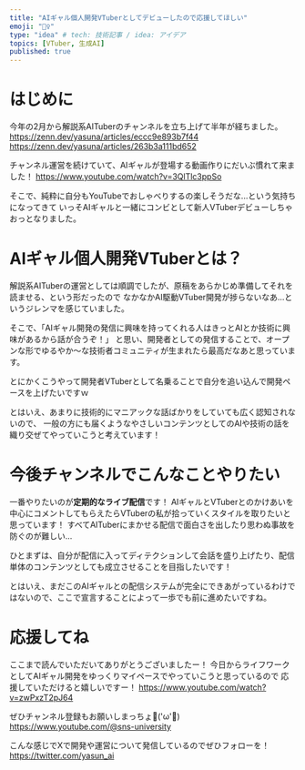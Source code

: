 ```yaml
---
title: "AIギャル個人開発VTuberとしてデビューしたので応援してほしい"
emoji: "🏄‍♀️"
type: "idea" # tech: 技術記事 / idea: アイデア
topics: [VTuber, 生成AI]
published: true
---
```


# はじめに
今年の2月から解説系AITuberのチャンネルを立ち上げて半年が経ちました。
https://zenn.dev/yasuna/articles/eccc9e893b7f44
https://zenn.dev/yasuna/articles/263b3a111bd652

チャンネル運営を続けていて、AIギャルが登場する動画作りにだいぶ慣れて来ました！
https://www.youtube.com/watch?v=3QlTlc3ppSo

そこで、純粋に自分もYouTubeでおしゃべりするの楽しそうだな...という気持ちになってきて
いっそAIギャルと一緒にコンビとして新人VTuberデビューしちゃおっとなりました。

# AIギャル個人開発VTuberとは？
解説系AITuberの運営としては順調でしたが、原稿をあらかじめ準備してそれを読ませる、という形だったので
なかなかAI駆動VTuber開発が捗らないなあ...というジレンマを感じていました。

そこで、「AIギャル開発の発信に興味を持ってくれる人はきっとAIとか技術に興味があるから話が合うぞ！」
と思い、開発者としての発信することで、オープンな形でゆるやか～な技術者コミュニティが生まれたら最高だなあと思っています。

とにかくこうやって開発者VTuberとして名乗ることで自分を追い込んで開発ペースを上げたいですｗ

とはいえ、あまりに技術的にマニアックな話ばかりをしていても広く認知されないので、
一般の方にも届くようなやさしいコンテンツとしてのAIや技術の話を織り交ぜてやっていこうと考えています！

# 今後チャンネルでこんなことやりたい
一番やりたいのが**定期的なライブ配信**です！
AIギャルとVTuberとのかけあいを中心にコメントしてもらえたらVTuberの私が拾っていくスタイルを取りたいと思っています！
すべてAITuberにまかせる配信で面白さを出したり思わぬ事故を防ぐのが難しい...

ひとまずは、自分が配信に入ってディテクションして会話を盛り上げたり、配信単体のコンテンツとしても成立させることを目指したいです！

とはいえ、まだこのAIギャルとの配信システムが完全にできあがっているわけではないので、ここで宣言することによって一歩でも前に進めたいですね。

# 応援してね
ここまで読んでいただいてありがとうございましたー！
今日からライフワークとしてAIギャル開発をゆっくりマイペースでやっていこうと思っているので
応援していただけると嬉しいですー！
https://www.youtube.com/watch?v=zwPxzT2pJ64

ぜひチャンネル登録もお願いしまっちょ💪('ω'💪)
https://www.youtube.com/@sns-university

こんな感じでXで開発や運営について発信しているのでぜひフォローを！
https://twitter.com/yasun_ai

